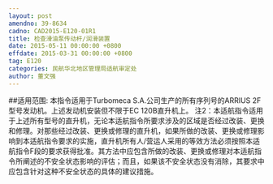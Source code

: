 ```yaml
---
layout: post
amendno: 39-8634
cadno: CAD2015-E120-01R1
title: 检查滑油泵传动杆/润滑装置
date: 2015-05-11 00:00:00 +0800
effdate: 2015-03-31 00:00:00 +0800
tag: E120
categories: 民航华北地区管理局适航审定处
author: 董文强
---
```


##适用范围:
本指令适用于Turbomeca S.A.公司生产的所有序列号的ARRIUS 2F型号发动机。上述发动机安装但不限于EC 120B直升机上。
注2：本适航指令适用于上述所有型号的直升机，无论本适航指令所要求涉及的区域是否经过改装、更换和修理。对那些经过改装、更换或修理的直升机，如果所做的改装、更换或修理影响到本适航指令要求的实施，直升机所有人/营运人采用的等效方法必须按照本适航指令F段的要求获得批准。其方法中应包含所做的改装、更换或修理对本适航指令所阐述的不安全状态影响的评估；而且，如果该不安全状态没有消除，其要求中应包含针对这种不安全状态的具体的建议措施。


